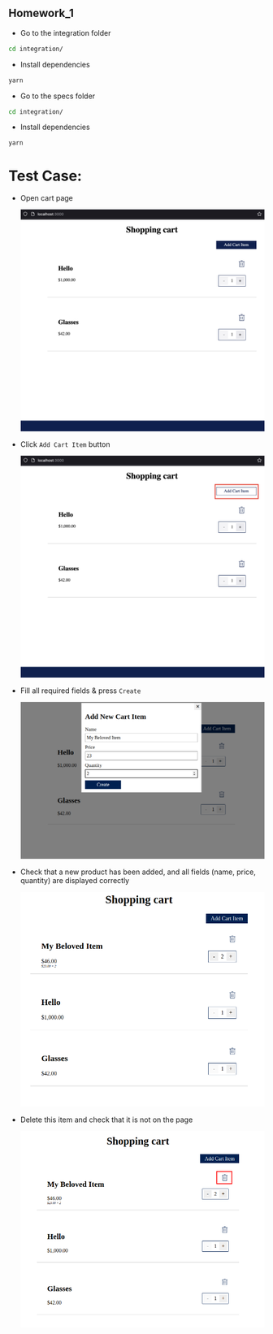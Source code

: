 ## Homework_1
- Go to the integration folder

```sh
cd integration/
```

- Install dependencies

```sh
yarn
```

- Go to the specs folder

```sh
cd integration/
```

- Install dependencies

```sh
yarn
```

# Test Case:
- Open cart page

  ![Cart Page](../../../images/cartPage.png)

- Click `Add Cart Item` button

  ![Add Cart Item Click](../../../images/addCartItem.png)
 
- Fill all required fields & press `Create`

  ![Add Cart Item Click](../../../images/createNewItem.png)
 
- Check that a new product has been added, and all fields (name, price, quantity) are displayed correctly

  ![Add Cart Item Click](../../../images/newItem.png)

- Delete this item and check that it is not on the page

  ![Add Cart Item Click](../../../images/deleteItme.png)